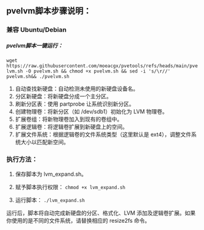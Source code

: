 ## pvelvm脚本步骤说明：
### 兼容 Ubuntu/Debian
##### pvelvm脚本一键运行：

`wget https://raw.githubusercontent.com/moeacgx/pvetools/refs/heads/main/pvelvm.sh -O pvelvm.sh && chmod +x pvelvm.sh && sed -i 's/\r//' pvelvm.sh&& ./pvelvm.sh`

1. 自动查找新硬盘：自动检测未使用的新硬盘设备名。
2. 分区新硬盘：将新硬盘分成一个主分区。
3. 刷新分区表：使用 partprobe 让系统识别新分区。
4. 创建物理卷：将新分区（如 /dev/sdb1）初始化为 LVM 物理卷。
5. 扩展卷组：将新物理卷加入到现有的卷组中。
6. 扩展逻辑卷：将逻辑卷扩展到新硬盘上的空间。
7. 扩展文件系统：根据逻辑卷的文件系统类型（这里默认是 ext4），调整文件系统大小以匹配新空间。
### 执行方法：
1. 保存脚本为 lvm_expand.sh。
2. 赋予脚本执行权限：
`chmod +x lvm_expand.sh`

1. 运行脚本：
`./lvm_expand.sh`

运行后，脚本将自动完成新硬盘的分区、格式化、LVM 添加及逻辑卷扩展。如果你使用的是不同的文件系统，请替换相应的 resize2fs 命令。
